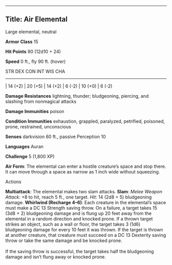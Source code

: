 -------------------------
Title: Air Elemental
-------------------------


Large elemental, neutral

**Armor Class** 15

**Hit Points** 90 (12d10 + 24)

**Speed** 0 ft., fly 90 ft. (hover)

  STR       DEX       CON       INT      WIS       CHA
  --------- --------- --------- -------- --------- --------
  | 14 (+2)   | 20 (+5)   | 14 (+2)   | 6 (-2)   | 10 (+0)   | 6 (-2)

**Damage Resistances** lightning, thunder; bludgeoning, piercing, and
slashing from nonmagical attacks

**Damage Immunities** poison

**Condition Immunities** exhaustion, grappled, paralyzed, petrified,
poisoned, prone, restrained, unconscious

**Senses** darkvision 60 ft., passive Perception 10

**Languages** Auran

**Challenge** 5 (1,800 XP)


**Air Form**: The elemental can enter a hostile creature’s space and
    stop there. It can move through a space as narrow as 1 inch wide
    without squeezing.


Actions

**Multiattack**: The elemental makes two slam attacks.
**Slam**: *Melee Weapon Attack*: +8 to hit, reach 5 ft., one target.
    *Hit*: 14 (2d8 + 5) bludgeoning damage.
**Whirlwind (Recharge 4–6)**: Each creature in the elemental’s space
    must make a DC 13 Strength saving throw. On a failure, a target
    takes 15 (3d8 + 2) bludgeoning damage and is flung up 20 feet away
    from the elemental in a random direction and knocked prone. If a
    thrown target strikes an object, such as a wall or floor, the target
    takes 3 (1d6) bludgeoning damage for every 10 feet it was thrown. If
    the target is thrown at another creature, that creature must succeed
    on a DC 13 Dexterity saving throw or take the same damage and be
    knocked prone.\
    \
    If the saving throw is successful, the target takes half the
    bludgeoning damage and isn’t flung away or knocked prone.

